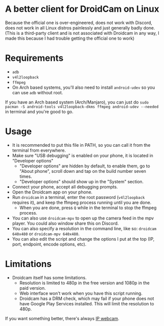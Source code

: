 # A better client for DroidCam on Linux
Because the official one is over-engineered, does not work with Discord, does not work in all Linux distros painlessly and just generally badly done.  
(This is a third-party client and is not associated with Droidcam in any way, I made this because I had trouble getting the official one to work)

# Requirements
+ `adb`
+ `v4l2loopback`
+ `ffmpeg`
+ On Arch based systems, you'll also need to install `android-udev` so you can use `adb` without root.

If you have an Arch based system (Arch/Manjaro), you can just do `sudo pacman -S android-tools v4l2loopback-dkms ffmpeg android-udev --needed` in terminal and you're good to go.

# Usage
+ It is recommended to put this file in PATH, so you can call it from the terminal from everywhere.
+ Make sure "USB debugging" is enabled on your phone, it is located in "Developer options"
  + "Developer options" are hidden by default, to enable them, go to "About phone", scroll down and tap on the build number seven times.
  + "Developer options" should show up in the "System" section.
+ Connect your phone, accept all debugging prompts.
+ Open the Droidcam app on your phone.
+ Run `droidcam` in a terminal, enter the root password (`v4l2loopback` requires it), and keep the ffmpeg process running until you are done.
  + When you are done, press `Q` while in the terminal to stop the ffmpeg process.
+ You can also use `droidcam-mpv` to open up the camera feed in the mpv player. You could also window share this on Discord.
+ You can also specify a resolution in the command line, like so: `droidcam 640x480` or `droidcam-mpv 640x480`.
+ You can also edit the script and change the options I put at the top (IP, port, endpoint, encode options, etc).

# Limitations
+ Droidcam itself has some limitations.
  + Resolution is limited to 480p in the free version and 1080p in the paid version.
  + Web interface won't work when you have this script running.
  + Droidcam has a DRM check, which may fail if your phone does not have Google Play Services installed. This will limit the resolution to 480p.

If you want something better, there's always [IP webcam](https://github.com/Kyuunex/ip_webcam_linux_client).
